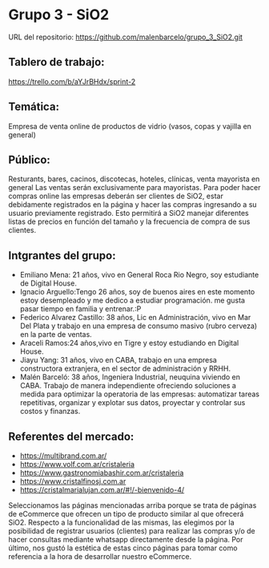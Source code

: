 # Grupo 3 - SiO2

URL del repositorio: https://github.com/malenbarcelo/grupo_3_SiO2.git


## Tablero de trabajo:

https://trello.com/b/aYJrBHdx/sprint-2

## Temática: 

Empresa de venta online de productos de vidrio (vasos, copas y vajilla en general)

## Público:

Resturants, bares, cacinos, discotecas, hoteles, clínicas, venta mayorista en general
Las ventas serán exclusivamente para mayoristas. Para poder hacer compras online las empresas deberán ser clientes de SiO2, estar debidamente registrados en la página y hacer las compras ingresando a su usuario previamente registrado. Esto permitirá a SiO2 manejar diferentes listas de precios en función del tamaño y la frecuencia de compra de sus clientes. 

## Intgrantes del grupo:

- Emiliano Mena: 21 años, vivo en General Roca Rio Negro, soy estudiante de Digital House.
- Ignacio Arguello:Tengo 26 años, soy de buenos aires en este momento estoy desempleado y me dedico a estudiar programación. me gusta pasar tiempo en familia y entrenar.:P
- Federico Alvarez Castillo: 38 años, Lic en Administración, vivo en Mar Del Plata y trabajo en una empresa de consumo masivo (rubro cerveza)
en la parte de ventas.
- Araceli Ramos:24 años,vivo en Tigre y estoy estudiando en Digital House.
- Jiayu Yang: 31 años, vivo en CABA, trabajo en una empresa constructora extranjera, en el sector de administración y RRHH.
- Malén Barceló: 38 años, Ingeniera Industrial, neuquina viviendo en CABA. Trabajo de manera independiente ofreciendo  soluciones a medida para optimizar la operatoria de las empresas: automatizar tareas
repetitivas, organizar y explotar sus datos, proyectar y controlar sus costos y finanzas.

## Referentes del mercado:

- https://multibrand.com.ar/
- https://www.volf.com.ar/cristaleria
- https://www.gastronomiabashir.com.ar/cristaleria
- https://www.cristalfinosj.com.ar
- https://cristalmarialujan.com.ar/#!/-bienvenido-4/

Seleccionamos las páginas mencionadas arriba porque se trata de páginas de eCommerce que ofrecen un tipo de producto similar al que ofrecerá SiO2. 
Respecto a la funcionalidad de las mismas, las elegimos por la posibilidad de registrar usuarios (clientes) para realizar las compras y/o de hacer consultas mediante whatsapp directamente desde la página. 
Por último, nos gustó la estética de estas cinco páginas para tomar como referencia a la hora de desarrollar nuestro eCommerce.

